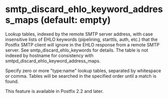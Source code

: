 # smtp_discard_ehlo_keyword_address_maps (default: empty)
 Lookup tables, indexed by the remote SMTP server address, with
case insensitive lists of EHLO keywords (pipelining, starttls, auth,
etc.) that the Postfix SMTP client will ignore in the EHLO response from a
remote SMTP server. See smtp\_discard\_ehlo\_keywords for details. The
table is not indexed by hostname for consistency with
smtpd\_discard\_ehlo\_keyword\_address\_maps. 



Specify zero or more "type:name" lookup tables, separated by
whitespace or comma. Tables will be searched in the specified order
until a match is found.



 This feature is available in Postfix 2.2 and later. 


